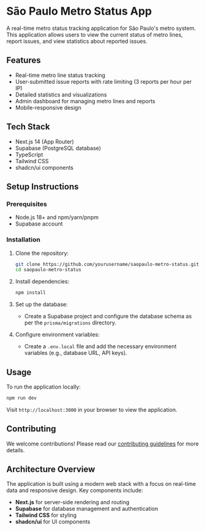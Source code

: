 # São Paulo Metro Status App

A real-time metro status tracking application for São Paulo's metro system. This application allows users to view the current status of metro lines, report issues, and view statistics about reported issues.

## Features

- Real-time metro line status tracking
- User-submitted issue reports with rate limiting (3 reports per hour per IP)
- Detailed statistics and visualizations
- Admin dashboard for managing metro lines and reports
- Mobile-responsive design

## Tech Stack

- Next.js 14 (App Router)
- Supabase (PostgreSQL database)
- TypeScript
- Tailwind CSS
- shadcn/ui components

## Setup Instructions

### Prerequisites

- Node.js 18+ and npm/yarn/pnpm
- Supabase account

### Installation

1. Clone the repository:
   ```bash
   git clone https://github.com/yourusername/saopaulo-metro-status.git
   cd saopaulo-metro-status
   ```

2. Install dependencies:
   ```bash
   npm install
   ```

3. Set up the database:
   - Create a Supabase project and configure the database schema as per the `prisma/migrations` directory.

4. Configure environment variables:
   - Create a `.env.local` file and add the necessary environment variables (e.g., database URL, API keys).

## Usage

To run the application locally:

```bash
npm run dev
```

Visit `http://localhost:3000` in your browser to view the application.

## Contributing

We welcome contributions! Please read our [contributing guidelines](CONTRIBUTING.md) for more details.

## Architecture Overview

The application is built using a modern web stack with a focus on real-time data and responsive design. Key components include:

- **Next.js** for server-side rendering and routing
- **Supabase** for database management and authentication
- **Tailwind CSS** for styling
- **shadcn/ui** for UI components



